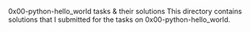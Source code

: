  0x00-python-hello_world tasks & their solutions
This directory contains solutions that I submitted for the tasks
on 0x00-python-hello_world.
